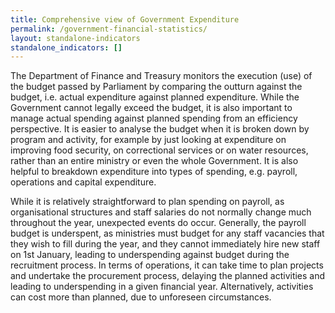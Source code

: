 ```yaml
---
title: Comprehensive view of Government Expenditure
permalink: /government-financial-statistics/
layout: standalone-indicators
standalone_indicators: []
---
```

The Department of Finance and Treasury monitors the execution (use) of the budget passed by Parliament by comparing the outturn against the budget, i.e. actual expenditure against planned expenditure. While the Government cannot legally exceed the budget, it is also important to manage actual spending against planned spending from an efficiency perspective. It is easier to analyse the budget when it is broken down by program and activity, for example by just looking at expenditure on improving food security, on correctional services or on water resources, rather than an entire ministry or even the whole Government. It is also helpful to breakdown expenditure into types of spending, e.g. payroll, operations and capital expenditure. 

While it is relatively straightforward to plan spending on payroll, as organisational structures and staff salaries do not normally change much throughout the year, unexpected events do occur. Generally, the payroll budget is underspent, as ministries must budget for any staff vacancies that they wish to fill during the year, and they cannot immediately hire new staff on 1st January, leading to underspending against budget during the recruitment process. In terms of operations, it can take time to plan projects and undertake the procurement process, delaying the planned activities and leading to underspending in a given financial year. Alternatively, activities can cost more than planned, due to unforeseen circumstances. 
